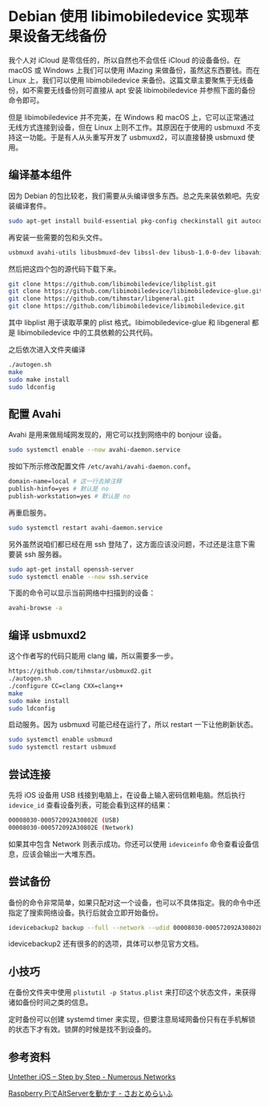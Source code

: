 # Debian 使用 libimobiledevice 实现苹果设备无线备份

我个人对 iCloud 是零信任的，所以自然也不会信任 iCloud 的设备备份。在 macOS 或 Windows 上我们可以使用 iMazing 来做备份，虽然这东西要钱。而在 Linux 上，我们可以使用 libimobiledevice 来备份。这篇文章主要聚焦于无线备份，如不需要无线备份则可直接从 apt 安装 libimobiledevice 并参照下面的备份命令即可。

但是 libimobiledevice 并不完美，在 Windows 和 macOS 上，它可以正常通过无线方式连接到设备，但在 Linux 上则不工作。其原因在于使用的 usbmuxd 不支持这一功能。于是有人从头重写开发了 usbmuxd2，可以直接替换 usbmuxd 使用。

## 编译基本组件

因为 Debian 的包比较老，我们需要从头编译很多东西。总之先来装依赖吧。先安装编译套件。

```bash
sudo apt-get install build-essential pkg-config checkinstall git autoconf automake libtool-bin clang
```

再安装一些需要的包和头文件。

```bash
usbmuxd avahi-utils libusbmuxd-dev libssl-dev libusb-1.0-0-dev libavahi-client-dev ibplist++-dev
```

然后把这四个包的源代码下载下来。

```bash
git clone https://github.com/libimobiledevice/libplist.git 
git clone https://github.com/libimobiledevice/libimobiledevice-glue.git
git clone https://github.com/tihmstar/libgeneral.git
git clone https://github.com/libimobiledevice/libimobiledevice.git
```

其中 libplist 用于读取苹果的 plist 格式。libimobiledevice-glue 和 libgeneral 都是 libimobiledevice 中的工具依赖的公共代码。

之后依次进入文件夹编译

```bash
./autogen.sh 
make 
sudo make install
sudo ldconfig
```

## 配置 Avahi

Avahi 是用来做局域网发现的，用它可以找到网络中的 bonjour 设备。

```bash
sudo systemctl enable --now avahi-daemon.service
```

按如下所示修改配置文件 `/etc/avahi/avahi-daemon.conf`。

```bash
domain-name=local # 这一行去掉注释
publish-hinfo=yes # 默认是 no
publish-workstation=yes # 默认是 no
```

再重启服务。

```bash
sudo systemctl restart avahi-daemon.service
```

另外虽然说咱们都已经在用 ssh 登陆了，这方面应该没问题，不过还是注意下需要装 ssh 服务器。

```bash
sudo apt-get install openssh-server 
sudo systemctl enable --now ssh.service
```

下面的命令可以显示当前网络中扫描到的设备：

```bash
avahi-browse -a
```

## 编译 usbmuxd2

这个作者写的代码只能用 clang 编，所以需要多一步。

```bash
https://github.com/tihmstar/usbmuxd2.git
./autogen.sh 
./configure CC=clang CXX=clang++
make
sudo make install
sudo ldconfig
```

启动服务。因为 usbmuxd 可能已经在运行了，所以 restart 一下让他刷新状态。

```bash
sudo systemctl enable usbmuxd
sudo systemctl restart usbmuxd
```

## 尝试连接

先将 iOS 设备用 USB 线接到电脑上，在设备上输入密码信赖电脑。然后执行 `idevice_id` 查看设备列表，可能会看到这样的结果：

```bash
00008030-000572092A30802E (USB)
00008030-000572092A30802E (Network)
```

如果其中包含 Network 则表示成功。你还可以使用 `ideviceinfo` 命令查看设备信息，应该会输出一大堆东西。

## 尝试备份

备份的命令非常简单，如果只配对这一个设备，也可以不具体指定。我的命令中还指定了搜索网络设备。执行后就会立即开始备份。

```bash
idevicebackup2 backup --full --network --udid 00008030-000572092A30802E backup_folder
```

idevicebackup2 还有很多的的选项，具体可以参见官方文档。

## 小技巧

在备份文件夹中使用 `plistutil -p Status.plist` 来打印这个状态文件，来获得诸如备份时间之类的信息。

定时备份可以创建 systemd timer 来实现，但要注意局域网备份只有在手机解锁的状态下才有效。锁屏的时候是找不到设备的。

## 参考资料

[Untether iOS – Step by Step - Numerous Networks](https://www.numerousnetworks.co.uk/guides/untether-ios-step-by-step/)

[Raspberry PiでAltServerを動かす - さおとめらいふ](https://jun3010.me/raspberrypi-altserver.html)

